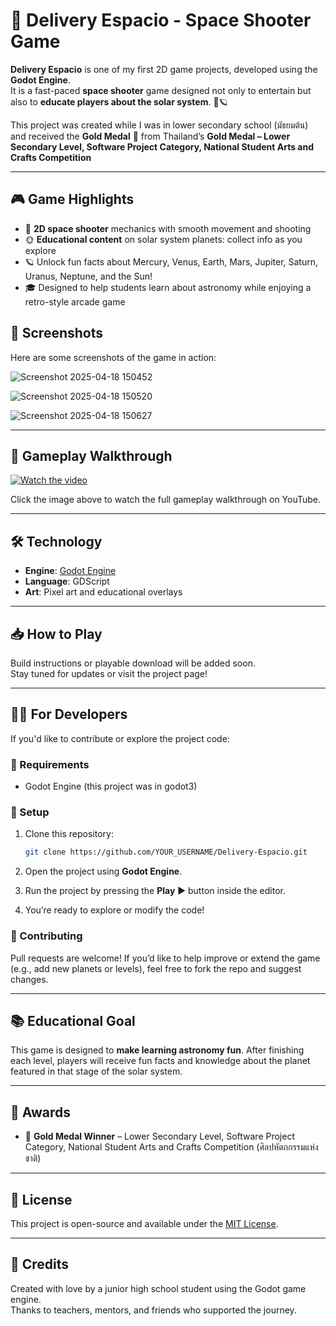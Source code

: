# 🚀 Delivery Espacio - Space Shooter Game

**Delivery Espacio** is one of my first 2D game projects, developed using the **Godot Engine**.  
It is a fast-paced **space shooter** game designed not only to entertain but also to **educate players about the solar system**. 🌌🪐

This project was created while I was in lower secondary school (มัธยมต้น) and received the **Gold Medal** 🥇 from Thailand’s **Gold Medal – Lower Secondary Level, Software Project Category, National Student Arts and Crafts Competition**

---

## 🎮 Game Highlights

- 🚀 **2D space shooter** mechanics with smooth movement and shooting
- 🌞 **Educational content** on solar system planets: collect info as you explore
- 🪐 Unlock fun facts about Mercury, Venus, Earth, Mars, Jupiter, Saturn, Uranus, Neptune, and the Sun!
- 🎓 Designed to help students learn about astronomy while enjoying a retro-style arcade game


## 📸 Screenshots

Here are some screenshots of the game in action:


![Screenshot 2025-04-18 150452](https://github.com/user-attachments/assets/a564f42e-19d1-4590-aec7-f9e9def7c372)

![Screenshot 2025-04-18 150520](https://github.com/user-attachments/assets/3d916987-baf8-4c27-889c-22811821f94a)

![Screenshot 2025-04-18 150627](https://github.com/user-attachments/assets/153978d0-f1f1-4dba-a5a7-8222130870d9)


---

## 🎥 Gameplay Walkthrough

[![Watch the video](https://img.youtube.com/vi/3T9zfFYfO_A/hqdefault.jpg)](https://youtu.be/3T9zfFYfO_A)  

Click the image above to watch the full gameplay walkthrough on YouTube.


---

## 🛠 Technology

- **Engine**: [Godot Engine](https://godotengine.org/)
- **Language**: GDScript
- **Art**: Pixel art and educational overlays
---

## 📥 How to Play

Build instructions or playable download will be added soon.  
Stay tuned for updates or visit the project page!

---

## 👨‍💻 For Developers

If you'd like to contribute or explore the project code:

### 🧾 Requirements

- Godot Engine (this project was in godot3)

### 🔧 Setup

1. Clone this repository:

   ```bash
   git clone https://github.com/YOUR_USERNAME/Delivery-Espacio.git
   ```

2. Open the project using **Godot Engine**.

3. Run the project by pressing the **Play** ▶️ button inside the editor.

4. You’re ready to explore or modify the code!


### 🤝 Contributing

Pull requests are welcome! If you’d like to help improve or extend the game (e.g., add new planets or levels), feel free to fork the repo and suggest changes.

---

## 📚 Educational Goal

This game is designed to **make learning astronomy fun**. After finishing each level, players will receive fun facts and knowledge about the planet featured in that stage of the solar system.

---

## 🏅 Awards

- 🥇 **Gold Medal Winner** – Lower Secondary Level, Software Project Category, National Student Arts and Crafts Competition (ศิลปหัตถกรรมแห่งชาติ)

---

## 📄 License

This project is open-source and available under the [MIT License](LICENSE).

---

## 🙏 Credits

Created with love by a junior high school student using the Godot game engine.  
Thanks to teachers, mentors, and friends who supported the journey.

